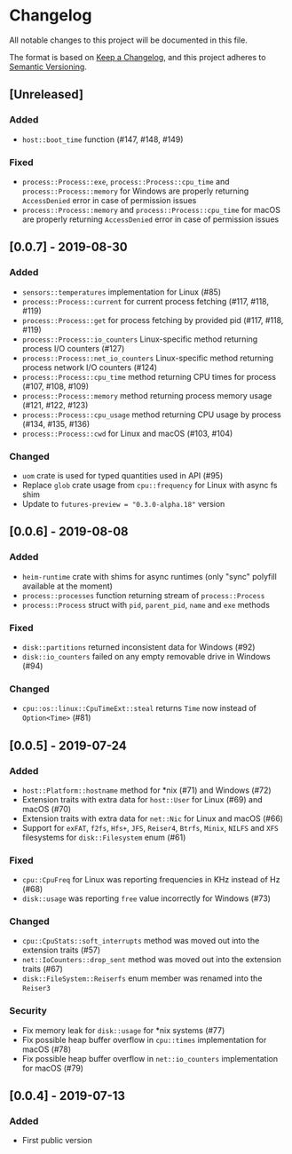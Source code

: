 # Changelog
All notable changes to this project will be documented in this file.

The format is based on [Keep a Changelog](https://keepachangelog.com/en/1.0.0/),
and this project adheres to [Semantic Versioning](https://semver.org/spec/v2.0.0.html).

## [Unreleased]

### Added

- `host::boot_time` function (#147, #148, #149)

### Fixed

- `process::Process::exe`, `process::Process::cpu_time` and `process::Process::memory` for Windows
    are properly returning `AccessDenied` error in case of permission issues
- `process::Process::memory` and `process::Process::cpu_time` for macOS
    are properly returning `AccessDenied` error in case of permission issues

## [0.0.7] - 2019-08-30

### Added

- `sensors::temperatures` implementation for Linux (#85)
- `process::Process::current` for current process fetching (#117, #118, #119)
- `process::Process::get` for process fetching by provided pid (#117, #118, #119)
- `process::Process::io_counters` Linux-specific method returning process I/O counters (#127)
- `process::Process::net_io_counters` Linux-specific method returning process network I/O counters (#124)
- `process::Process::cpu_time` method returning CPU times for process (#107, #108, #109)
- `process::Process::memory` method returning process memory usage (#121, #122, #123)
- `process::Process::cpu_usage` method returning CPU usage by process (#134, #135, #136)
- `process::Process::cwd` for Linux and macOS (#103, #104)

### Changed

- `uom` crate is used for typed quantities used in API (#95)
- Replace `glob` crate usage from `cpu::frequency` for Linux with async fs shim
- Update to `futures-preview = "0.3.0-alpha.18"` version

## [0.0.6] - 2019-08-08

### Added

- `heim-runtime` crate with shims for async runtimes (only "sync" polyfill available at the moment)
- `process::processes` function returning stream of `process::Process`
- `process::Process` struct with `pid`, `parent_pid`, `name` and `exe` methods

### Fixed

- `disk::partitions` returned inconsistent data for Windows (#92)
- `disk::io_counters` failed on any empty removable drive in Windows (#94)

### Changed

- `cpu::os::linux::CpuTimeExt::steal` returns `Time` now instead of `Option<Time>` (#81)

## [0.0.5] - 2019-07-24

### Added

- `host::Platform::hostname` method for *nix (#71) and Windows (#72)
- Extension traits with extra data for `host::User` for Linux (#69) and macOS (#70)
- Extension traits with extra data for `net::Nic` for Linux and macOS (#66)
- Support for `exFAT`, `f2fs`, `Hfs+`, `JFS`, `Reiser4`, `Btrfs`, `Minix`, `NILFS` and `XFS` filesystems for `disk::Filesystem` enum (#61)

### Fixed

- `cpu::CpuFreq` for Linux was reporting frequencies in KHz instead of Hz (#68)
- `disk::usage` was reporting `free` value incorrectly for Windows (#73)

### Changed

- `cpu::CpuStats::soft_interrupts` method was moved out into the extension traits (#57)
- `net::IoCounters::drop_sent` method was moved out into the extension traits (#67)
- `disk::FileSystem::Reiserfs` enum member was renamed into the `Reiser3`

### Security

- Fix memory leak for `disk::usage` for *nix systems (#77)
- Fix possible heap buffer overflow in `cpu::times` implementation for macOS (#78)
- Fix possible heap buffer overflow in `net::io_counters` implementation for macOS (#79)

## [0.0.4] - 2019-07-13

### Added

- First public version
